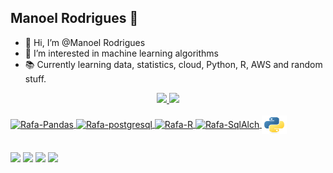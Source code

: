 ## Manoel Rodrigues 🐘 

- 👋 Hi, I’m @Manoel Rodrigues
- 👀 I’m interested in machine learning algorithms
- 📚 Currently learning data, statistics, cloud, Python, R, AWS and random stuff.

<div align="center">
  <a href="https://github.com/Manoel/Manoel">
  <img height="140em" src="https://github-readme-stats.vercel.app/api?username=Manoel&repo=Manoel/Bootcamp-Engenharia-de-Dados&theme=algolia" />
  <img height="140em" src="https://github-readme-stats.vercel.app/api/top-langs/?username=Manoel&rep=Manoel/Bootcamp-Engenharia-de-Dados&theme=algolia" />
</div>
  
<div style="display: inline_block"><br>
  <img align="center" alt="Rafa-Pandas" height="30" width="40" src="https://cdn.jsdelivr.net/gh/devicons/devicon/icons/pandas/pandas-original-wordmark.svg">
  <img align="center" alt="Rafa-postgresql" height="30" width="40" src="https://cdn.jsdelivr.net/gh/devicons/devicon/icons/postgresql/postgresql-original-wordmark.svg">
  <img align="center" alt="Rafa-R" height="30" width="40" src="https://cdn.jsdelivr.net/gh/devicons/devicon/icons/r/r-original.svg">
  <img align="center" alt="Rafa-SqlAlch" height="30" width="40" src="https://cdn.jsdelivr.net/gh/devicons/devicon/icons/sqlalchemy/sqlalchemy-original.svg">
  <img align="center" alt="Rafa-Python" height="30" width="40" src="https://raw.githubusercontent.com/devicons/devicon/master/icons/python/python-original.svg">
</div>

##

<div> 
  <a href="https://www.youtube.com/channel/UCQAlRqNg8qTuO8TvYCz7Ayw" target="_blank"><img src="https://img.shields.io/badge/YouTube-FF0000?style=for-the-badge&logo=youtube&logoColor=white" target="_blank"></a>
  <a href="https://www.instagram.com/manoelrdn/" target="_blank"><img src="https://img.shields.io/badge/-Instagram-%23E4405F?style=for-the-badge&logo=instagram&logoColor=white" target="_blank"></a>
  <a href = "mailto:jiujitsu30@gmail.com"><img src="https://img.shields.io/badge/-Gmail-%23333?style=for-the-badge&logo=gmail&logoColor=white" target="_blank"></a>
  <a href="https://www.linkedin.com/in/manoel-rodrigues-do-nascimento-2359a732" target="_blank"><img src="https://img.shields.io/badge/-LinkedIn-%230077B5?style=for-the-badge&logo=linkedin&logoColor=white" target="_blank"></a>
</div>
  
<!---
Manoel/Manoel Rodrigues is a ✨ special ✨ repository because its `README.md` (this file) appears on your GitHub profile.
You can click the Preview link to take a look at your changes.
--->
